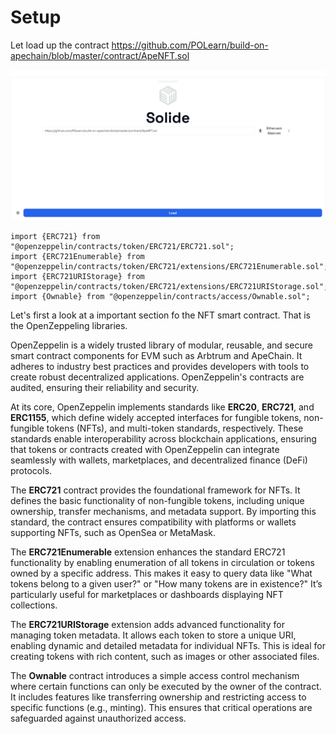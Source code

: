 # Setup

Let load up the contract https://github.com/POLearn/build-on-apechain/blob/master/contract/ApeNFT.sol

![](https://raw.githubusercontent.com/POLearn/build-on-apechain/refs/heads/master/content/assets/images/nft_load.png)


```solidity
import {ERC721} from "@openzeppelin/contracts/token/ERC721/ERC721.sol";
import {ERC721Enumerable} from "@openzeppelin/contracts/token/ERC721/extensions/ERC721Enumerable.sol";
import {ERC721URIStorage} from "@openzeppelin/contracts/token/ERC721/extensions/ERC721URIStorage.sol";
import {Ownable} from "@openzeppelin/contracts/access/Ownable.sol";
```

Let's first a look at a important section fo the NFT smart contract. That is the OpenZeppeling libraries. 

OpenZeppelin is a widely trusted library of modular, reusable, and secure smart contract components for EVM such as Arbtrum and ApeChain. It adheres to industry best practices and provides developers with tools to create robust decentralized applications. OpenZeppelin's contracts are audited, ensuring their reliability and security.

At its core, OpenZeppelin implements standards like **ERC20**, **ERC721**, and **ERC1155**, which define widely accepted interfaces for fungible tokens, non-fungible tokens (NFTs), and multi-token standards, respectively. These standards enable interoperability across blockchain applications, ensuring that tokens or contracts created with OpenZeppelin can integrate seamlessly with wallets, marketplaces, and decentralized finance (DeFi) protocols.

The **ERC721** contract provides the foundational framework for NFTs. It defines the basic functionality of non-fungible tokens, including unique ownership, transfer mechanisms, and metadata support. By importing this standard, the contract ensures compatibility with platforms or wallets supporting NFTs, such as OpenSea or MetaMask.

The **ERC721Enumerable** extension enhances the standard ERC721 functionality by enabling enumeration of all tokens in circulation or tokens owned by a specific address. This makes it easy to query data like "What tokens belong to a given user?" or "How many tokens are in existence?" It’s particularly useful for marketplaces or dashboards displaying NFT collections.

The **ERC721URIStorage** extension adds advanced functionality for managing token metadata. It allows each token to store a unique URI, enabling dynamic and detailed metadata for individual NFTs. This is ideal for creating tokens with rich content, such as images or other associated files.

The **Ownable** contract introduces a simple access control mechanism where certain functions can only be executed by the owner of the contract. It includes features like transferring ownership and restricting access to specific functions (e.g., minting). This ensures that critical operations are safeguarded against unauthorized access.